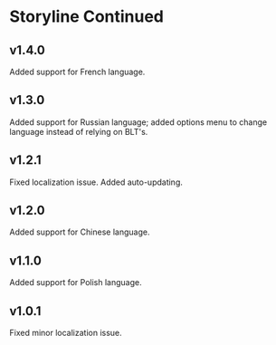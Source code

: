 # Storyline Continued
## v1.4.0
Added support for French language.
## v1.3.0
Added support for Russian language; added options menu to change language instead of relying on BLT's.
## v1.2.1
Fixed localization issue. Added auto-updating.
## v1.2.0
Added support for Chinese language.
## v1.1.0
Added support for Polish language.
## v1.0.1
Fixed minor localization issue.